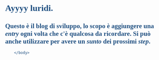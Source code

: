 <!DOCTYPE html>
<html>
    <head>
        <style>
            body {
            font-family: Tahoma;
            color: #205081;
            }
        </style>
        <body>
        <h1 class="presentation">Ayyyy luridi.</h1>
        <h2 class="presentation">Questo &egrave; il blog di sviluppo, lo scopo è aggiungere una <i>entry</i> ogni volta che c'&egrave;
        qualcosa da ricordare. Si può anche utilizzare per avere un <i style="font-family:'Comic-Sans'">sunto</i> dei prossimi <i>step</i>.</h2>
        
        
        </body>
</html>